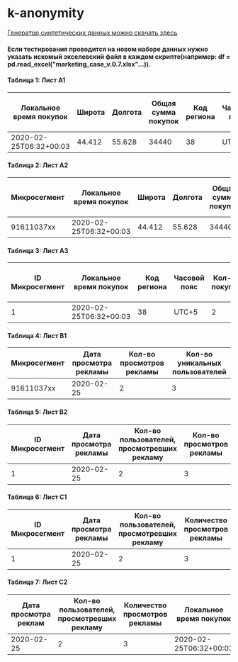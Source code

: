# k-anonymity
[Генератор синтетических данных можно скачать здесь](https://github.com/bestonly125/marketing_syntetic_data)

#### Если тестирования проводится на новом наборе данных нужно указать искомый экселевский файл в каждом скрипте(например: df = pd.read_excel("marketing_case_v.0.7.xlsx"...)).

#### Таблица 1: Лист А1 
| Локальное время покупок | Широта | Долгота | Общая сумма покупок | Код региона | Часовой пояс | Кол-во товаров в покупке | Бренды | Категория |
|-------------------------|--------|---------|---------------------|-------------|--------------|--------------------------|--------|-----------|
| 2020-02-25T06:32+00:03  | 44.412 | 55.628  | 34440               | 38          | UTC+5        | 2                        | Lenovo | Монитор   |

#### Таблица 2: Лист А2 
| Микросегмент | Локальное время покупок| Широта | Долгота | Общая сумма покупок | Код региона | Часовой пояс | Кол-во покупок | Кол-во товаров в покупке | Бренды | Категория |
|--------------|------------------------|--------|---------|---------------------|-------------|--------------|----------------|--------------------------|--------|-----------|
| 91611037xx   | 2020-02-25T06:32+00:03 | 44.412 | 55.628  | 34440               | 38          | UTC+5        | 2              | 2                        | Lenovo | Монитор   |

#### Таблица 3: Лист А3 
| ID Микросегмент | Локальное время покупок| Код региона  | Часовой пояс | Кол-во покупок | Кол-во товаров в покупке | Бренды | Категория |
|-----------------|------------------------|--------------|--------------|----------------|--------------------------|--------|-----------|
| 1               | 2020-02-25T06:32+00:03 | 38           | UTC+5        | 2              | 2                        | Lenovo | Монитор   |

#### Таблица 4: Лист B1 
| Микросегмент | Дата просмотра рекламы  | Кол-во просмотров рекламы | Кол-во уникальных пользователей |
|--------------|-------------------------|---------------------------|---------------------------------|
| 91611037xx   | 2020-02-25              | 2                         | 3                               | 

#### Таблица 5: Лист B2 
| ID Микросегмент | Дата просмотра рекламы | Кол-во пользователей, просмотревших рекламу | Кол-во просмотров рекламы  |
|-----------------|------------------------|---------------------------------------------|----------------------------|
| 1               | 2020-02-25             | 2                                           | 3                          | 

#### Таблица 6: Лист C1 
| ID Микросегмент | Дата просмотра рекламы | Кол-во пользователей, просмотревших рекламу| Количество просмотров рекламы | Локальное время покупок| Код региона  | Часовой пояс | Кол-во покупок | Кол-во товаров в покупке | Бренды | Категория |
|-----------------|------------------------|--------------------------------------------|-------------------------------|------------------------|--------------|--------------|----------------|--------------------------|--------|-----------|
| 1               | 2020-02-25             |2                                           | 3                             | 2020-02-25T06:32+00:03 | 38           | UTC+5        | 2              | 2                        | Lenovo | Монитор   |

#### Таблица 7: Лист C2 
 | Дата просмотра реклам| Кол-во пользователей, просмотревших рекламу| Количество просмотров рекламы | Локальное время покупок| Код региона  | Часовой пояс | Кол-во покупок | Кол-во товаров в покупке | Бренды | Категория |
|----------------------|--------------------------------------------|-------------------------------|------------------------|--------------|--------------|----------------|--------------------------|--------|-----------|
| 2020-02-25           |2                                           | 3                             | 2020-02-25T06:32+00:03 | 38           | UTC+5        | 2              | 2                        | Lenovo | Монитор   |
